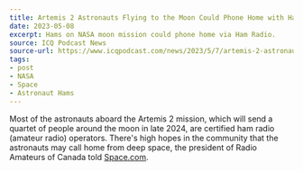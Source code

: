 ```yaml
---
title: Artemis 2 Astronauts Flying to the Moon Could Phone Home with Ham Radio
date: 2023-05-08
excerpt: Hams on NASA moon mission could phone home via Ham Radio.
source: ICQ Podcast News
source-url: https://www.icqpodcast.com/news/2023/5/7/artemis-2-astronauts-flying-to-the-moon-could-phone-home-with-ham-radio
tags:
- post
- NASA
- Space
- Astronaut Hams
---
```

Most of the astronauts aboard the Artemis 2 mission, which will send a quartet of people around the moon in late 2024, are certified ham radio (amateur radio) operators. There's high hopes in the community that the astronauts may call home from deep space, the president of Radio Amateurs of Canada told [Space.com](https://www.space.com/).
